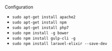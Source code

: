 ###
Configuration  

- `sudo apt-get install apache2`  
- `sudo apt-get install npm`  
- `sudo apt-get install php7`  
- `sudo npm install -g bower`  
- `sudo npm install gulp-cli -g`  
- `sudo npm install laravel-elixir --save-dev`  
